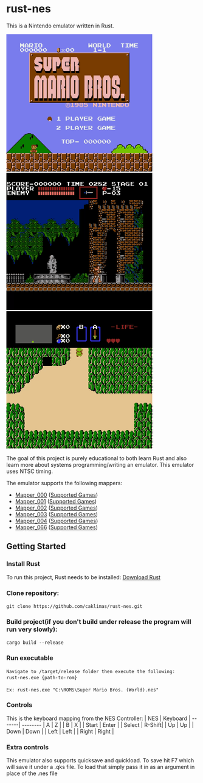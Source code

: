 # rust-nes

This is a Nintendo emulator written in Rust.

![Super Mario Brothers](demo/Super%20Mario%20Brothers.gif)
![Castlevania](demo/Castlevania.gif)
<br />
![Legend of Zelda](demo/Legend%20of%20Zelda.gif)

The goal of this project is purely educational to both learn Rust and also learn more about systems programming/writing an emulator. This emulator uses NTSC timing.

The emulator supports the following mappers:
- [Mapper_000](https://wiki.nesdev.com/w/index.php/NROM) ([Supported Games](http://bootgod.dyndns.org:7777/search.php?ines=0))
- [Mapper_001](https://wiki.nesdev.com/w/index.php/MMC1) ([Supported Games](http://bootgod.dyndns.org:7777/search.php?ines=1))
- [Mapper_002](https://wiki.nesdev.com/w/index.php/UxROM) ([Supported Games](http://bootgod.dyndns.org:7777/search.php?ines=2))
- [Mapper_003](https://wiki.nesdev.com/w/index.php/INES_Mapper_003) ([Supported Games](http://bootgod.dyndns.org:7777/search.php?ines=3))
- [Mapper_004](https://wiki.nesdev.com/w/index.php/MMC3) ([Supported Games](http://bootgod.dyndns.org:7777/search.php?ines=4))
- [Mapper_066](https://wiki.nesdev.com/w/index.php/GxROM) ([Supported Games](http://bootgod.dyndns.org:7777/search.php?ines=66))

## Getting Started
### Install Rust
To run this project, Rust needs to be installed:
[Download Rust](https://www.rust-lang.org/tools/install)

### Clone repository:
```
git clone https://github.com/caklimas/rust-nes.git
```

### Build project(if you don't build under release the program will run very slowly):
```
cargo build --release
```

### Run executable
```
Navigate to /target/release folder then execute the following:
rust-nes.exe {path-to-rom}

Ex: rust-nes.exe "C:\ROMS\Super Mario Bros. (World).nes"
```

### Controls
This is the keyboard mapping from the NES Controller:
| NES    | Keyboard
| -------| --------
|   A    |    Z   |
|   B    |    X   |
| Start  |  Enter |
| Select | R-Shift|
|   Up   |   Up   |
|  Down  |  Down  |
|  Left  |  Left  |
|  Right |  Right |

### Extra controls
This emulator also supports quicksave and quickload. To save hit F7 which will save it under a .qks file.
To load that simply pass it in as an argument in place of the .nes file